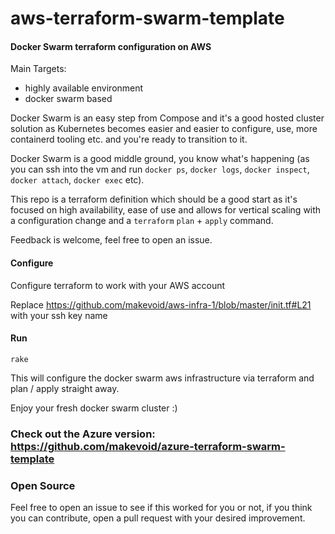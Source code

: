 
# aws-terraform-swarm-template

#### Docker Swarm terraform configuration on AWS

Main Targets:
- highly available environment
- docker swarm based

Docker Swarm is an easy step from Compose and it's a good hosted cluster solution as Kubernetes becomes easier and easier to configure, use, more containerd tooling etc. and you're ready to transition to it.

Docker Swarm is a good middle ground, you know what's happening (as you can ssh into the vm and run `docker ps`, `docker logs`, `docker inspect`, `docker attach`, `docker exec` etc).

This repo is a terraform definition which should be a good start as it's focused on high availability, ease of use and allows for vertical scaling with a configuration change and a `terraform` `plan` + `apply` command.

Feedback is welcome, feel free to open an issue.


#### Configure

Configure terraform to work with your AWS account

Replace
https://github.com/makevoid/aws-infra-1/blob/master/init.tf#L21
with your ssh key name


#### Run


    rake

This will configure the docker swarm aws infrastructure via terraform and plan / apply straight away.

Enjoy your fresh docker swarm cluster :) 


### Check out the Azure version: https://github.com/makevoid/azure-terraform-swarm-template


### Open Source

Feel free to open an issue to see if this worked for you or not, if you think you can contribute, open a pull request with your desired improvement.

